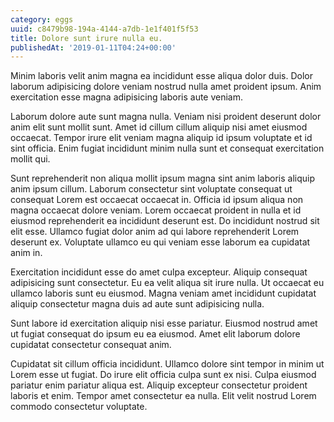 ```yaml
---
category: eggs
uuid: c8479b98-194a-4144-a7db-1e1f401f5f53
title: Dolore sunt irure nulla eu.
publishedAt: '2019-01-11T04:24+00:00'
---
```


Minim laboris velit anim magna ea incididunt esse aliqua dolor duis. Dolor laborum adipisicing dolore veniam nostrud nulla amet proident ipsum. Anim exercitation esse magna adipisicing laboris aute veniam.

Laborum dolore aute sunt magna nulla. Veniam nisi proident deserunt dolor anim elit sunt mollit sunt. Amet id cillum cillum aliquip nisi amet eiusmod occaecat. Tempor irure elit veniam magna aliquip id ipsum voluptate et id sint officia. Enim fugiat incididunt minim nulla sunt et consequat exercitation mollit qui.

Sunt reprehenderit non aliqua mollit ipsum magna sint anim laboris aliquip anim ipsum cillum. Laborum consectetur sint voluptate consequat ut consequat Lorem est occaecat occaecat in. Officia id ipsum aliqua non magna occaecat dolore veniam. Lorem occaecat proident in nulla et id eiusmod reprehenderit ea incididunt deserunt est. Do incididunt nostrud sit elit esse. Ullamco fugiat dolor anim ad qui labore reprehenderit Lorem deserunt ex. Voluptate ullamco eu qui veniam esse laborum ea cupidatat anim in.

Exercitation incididunt esse do amet culpa excepteur. Aliquip consequat adipisicing sunt consectetur. Eu ea velit aliqua sit irure nulla. Ut occaecat eu ullamco laboris sunt eu eiusmod. Magna veniam amet incididunt cupidatat aliquip consectetur magna duis ad aute sunt adipisicing nulla.

Sunt labore id exercitation aliquip nisi esse pariatur. Eiusmod nostrud amet ut fugiat consequat do ipsum eu ea eiusmod. Amet elit laborum dolore cupidatat consectetur consequat anim.

Cupidatat sit cillum officia incididunt. Ullamco dolore sint tempor in minim ut Lorem esse ut fugiat. Do irure elit officia culpa sunt ex nisi. Culpa eiusmod pariatur enim pariatur aliqua est. Aliquip excepteur consectetur proident laboris et enim. Tempor amet consectetur ea nulla. Elit velit nostrud Lorem commodo consectetur voluptate.
